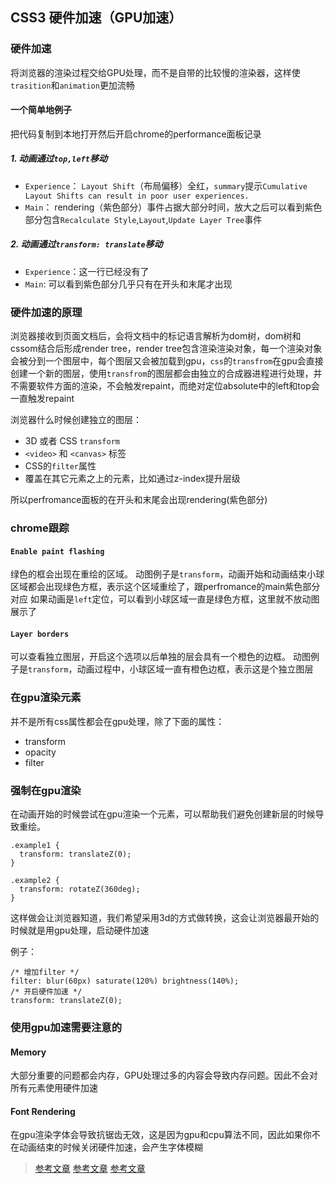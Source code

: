 ## CSS3 硬件加速（GPU加速）

### 硬件加速
将浏览器的渲染过程交给GPU处理，而不是自带的比较慢的渲染器，这样使`trasition`和`animation`更加流畅

#### 一个简单地例子
把代码复制到本地打开然后开启chrome的performance面板记录

##### 1. 动画通过`top,left`移动
* `Experience`： `Layout Shift`（布局偏移）全红，`summary`提示`Cumulative Layout Shifts can result in poor user experiences.`
* `Main`： rendering（紫色部分）事件占据大部分时间，放大之后可以看到紫色部分包含`Recalculate Style`,`Layout`,`Update Layer Tree`事件
##### 2. 动画通过`transform: translate`移动
* `Experience`：这一行已经没有了
* `Main`: 可以看到紫色部分几乎只有在开头和末尾才出现

### 硬件加速的原理
浏览器接收到页面文档后，会将文档中的标记语言解析为dom树，dom树和cssom结合后形成render tree，render tree包含渲染渲染对象，每一个渲染对象会被分到一个图层中，每个图层又会被加载到gpu，`css`的`transfrom`在gpu会直接创建一个新的图层，使用`transfrom`的图层都会由独立的合成器进程进行处理，并不需要软件方面的渲染，不会触发repaint，而绝对定位absolute中的left和top会一直触发repaint

浏览器什么时候创建独立的图层：
* 3D 或者 CSS `transform`
* `<video>` 和 `<canvas>` 标签
* CSS的`filter`属性
* 覆盖在其它元素之上的元素，比如通过z-index提升层级

所以perfromance面板的在开头和末尾会出现rendering(紫色部分)

### chrome跟踪
#### `Enable paint flashing`
绿色的框会出现在重绘的区域。
动图例子是`transform`，动画开始和动画结束小球区域都会出现绿色方框，表示这个区域重绘了，跟perfromance的main紫色部分对应
如果动画是`left`定位，可以看到小球区域一直是绿色方框，这里就不放动图展示了
#### `Layer borders`
可以查看独立图层，开启这个选项以后单独的层会具有一个橙色的边框。
动图例子是`transform`，动画过程中，小球区域一直有橙色边框，表示这是个独立图层


### 在gpu渲染元素
并不是所有css属性都会在gpu处理，除了下面的属性：
* transform
* opacity
* filter

### 强制在gpu渲染
在动画开始的时候尝试在gpu渲染一个元素，可以帮助我们避免创建新层的时候导致重绘。
```
.example1 {
  transform: translateZ(0);
}

.example2 {
  transform: rotateZ(360deg);
}
```
这样做会让浏览器知道，我们希望采用3d的方式做转换，这会让浏览器最开始的时候就是用gpu处理，启动硬件加速

例子：

```
/* 增加filter */
filter: blur(60px) saturate(120%) brightness(140%);
/* 开启硬件加速 */
transform: translateZ(0);
```


### 使用gpu加速需要注意的
#### Memory
大部分重要的问题都会内存，GPU处理过多的内容会导致内存问题。因此不会对所有元素使用硬件加速

#### Font Rendering
在gpu渲染字体会导致抗锯齿无效，这是因为gpu和cpu算法不同，因此如果你不在动画结束的时候关闭硬件加速，会产生字体模糊

> [参考文章](https://lz5z.com/Web%E6%80%A7%E8%83%BD%E4%BC%98%E5%8C%96-CSS3%E7%A1%AC%E4%BB%B6%E5%8A%A0%E9%80%9F/)
> [参考文章](https://juejin.im/post/6844903649974435854)
> [参考文章](https://www.cnblogs.com/ranyonsue/p/8296983.html)